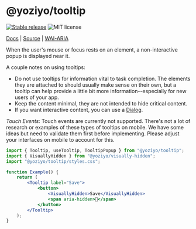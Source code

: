 # @yoziyo/tooltip

[![Stable release](https://img.shields.io/npm/v/@yoziyo/tooltip.svg)](https://npm.im/@yoziyo/tooltip) ![MIT license](https://badgen.now.sh/badge/license/MIT)

[Docs](https://reach.tech/tooltip) | [Source](https://github.com/reach/reach-ui/tree/main/packages/tooltip) | [WAI-ARIA](https://www.w3.org/TR/wai-aria-practices-1.2/#tooltip)

When the user's mouse or focus rests on an element, a non-interactive popup is displayed near it.

A couple notes on using tooltips:

- Do not use tooltips for information vital to task completion. The elements they are attached to should usually make sense on their own, but a tooltip can help provide a little bit more information--especially for new users of your app.
- Keep the content minimal, they are not intended to hide critical content.
- If you want interactive content, you can use a [Dialog](/dialog).

_Touch Events_: Touch events are currently not supported. There's not a lot of research or examples of these types of tooltips on mobile. We have some ideas but need to validate them first before implementing. Please adjust your interfaces on mobile to account for this.

```jsx
import { Tooltip, useTooltip, TooltipPopup } from "@yoziyo/tooltip";
import { VisuallyHidden } from "@yoziyo/visually-hidden";
import "@yoziyo/tooltip/styles.css";

function Example() {
	return (
		<Tooltip label="Save">
			<button>
				<VisuallyHidden>Save</VisuallyHidden>
				<span aria-hidden>💾</span>
			</button>
		</Tooltip>
	);
}
```
